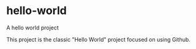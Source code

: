 # hello-world
A hello world project

This project is the classic "Hello World" project
focused on using Github.
